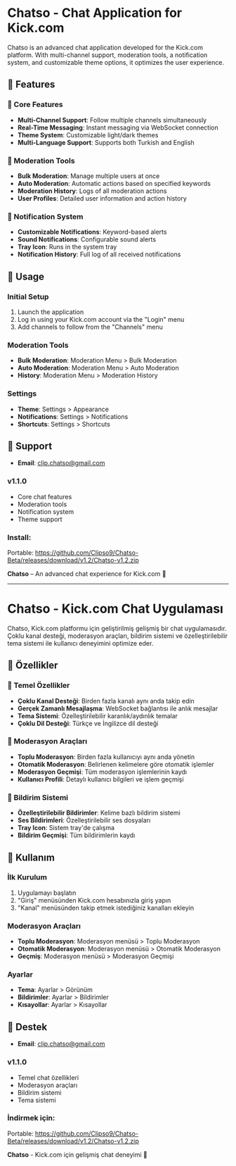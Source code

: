 # Chatso - Chat Application for Kick.com

Chatso is an advanced chat application developed for the Kick.com platform. With multi-channel support, moderation tools, a notification system, and customizable theme options, it optimizes the user experience.

## 🚀 Features

### 📱 Core Features
- **Multi-Channel Support**: Follow multiple channels simultaneously  
- **Real-Time Messaging**: Instant messaging via WebSocket connection  
- **Theme System**: Customizable light/dark themes  
- **Multi-Language Support**: Supports both Turkish and English  

### 🔧 Moderation Tools
- **Bulk Moderation**: Manage multiple users at once  
- **Auto Moderation**: Automatic actions based on specified keywords  
- **Moderation History**: Logs of all moderation actions  
- **User Profiles**: Detailed user information and action history  

### 🔔 Notification System
- **Customizable Notifications**: Keyword-based alerts  
- **Sound Notifications**: Configurable sound alerts  
- **Tray Icon**: Runs in the system tray  
- **Notification History**: Full log of all received notifications  

## 🚀 Usage

### Initial Setup
1. Launch the application  
2. Log in using your Kick.com account via the "Login" menu  
3. Add channels to follow from the "Channels" menu  

### Moderation Tools
- **Bulk Moderation**: Moderation Menu > Bulk Moderation  
- **Auto Moderation**: Moderation Menu > Auto Moderation  
- **History**: Moderation Menu > Moderation History  

### Settings
- **Theme**: Settings > Appearance  
- **Notifications**: Settings > Notifications  
- **Shortcuts**: Settings > Shortcuts  

## 🤝 Support
- **Email**: clip.chatso@gmail.com

### v1.1.0
- Core chat features  
- Moderation tools  
- Notification system  
- Theme support

### Install: 
Portable: https://github.com/Clipso9/Chatso-Beta/releases/download/v1.2/Chatso-v1.2.zip

**Chatso** – An advanced chat experience for Kick.com 🚀

---

# Chatso - Kick.com Chat Uygulaması

Chatso, Kick.com platformu için geliştirilmiş gelişmiş bir chat uygulamasıdır. Çoklu kanal desteği, moderasyon araçları, bildirim sistemi ve özelleştirilebilir tema sistemi ile kullanıcı deneyimini optimize eder.

## 🚀 Özellikler

### 📱 Temel Özellikler
- **Çoklu Kanal Desteği**: Birden fazla kanalı aynı anda takip edin  
- **Gerçek Zamanlı Mesajlaşma**: WebSocket bağlantısı ile anlık mesajlar  
- **Tema Sistemi**: Özelleştirilebilir karanlık/aydınlık temalar  
- **Çoklu Dil Desteği**: Türkçe ve İngilizce dil desteği  

### 🔧 Moderasyon Araçları
- **Toplu Moderasyon**: Birden fazla kullanıcıyı aynı anda yönetin  
- **Otomatik Moderasyon**: Belirlenen kelimelere göre otomatik işlemler  
- **Moderasyon Geçmişi**: Tüm moderasyon işlemlerinin kaydı  
- **Kullanıcı Profili**: Detaylı kullanıcı bilgileri ve işlem geçmişi  

### 🔔 Bildirim Sistemi
- **Özelleştirilebilir Bildirimler**: Kelime bazlı bildirim sistemi  
- **Ses Bildirimleri**: Özelleştirilebilir ses dosyaları  
- **Tray Icon**: Sistem tray'de çalışma  
- **Bildirim Geçmişi**: Tüm bildirimlerin kaydı  

## 🚀 Kullanım

### İlk Kurulum
1. Uygulamayı başlatın  
2. "Giriş" menüsünden Kick.com hesabınızla giriş yapın  
3. "Kanal" menüsünden takip etmek istediğiniz kanalları ekleyin  

### Moderasyon Araçları
- **Toplu Moderasyon**: Moderasyon menüsü > Toplu Moderasyon  
- **Otomatik Moderasyon**: Moderasyon menüsü > Otomatik Moderasyon  
- **Geçmiş**: Moderasyon menüsü > Moderasyon Geçmişi  

### Ayarlar
- **Tema**: Ayarlar > Görünüm  
- **Bildirimler**: Ayarlar > Bildirimler  
- **Kısayollar**: Ayarlar > Kısayollar  

## 🤝 Destek
- **Email**: clip.chatso@gmail.com

### v1.1.0
- Temel chat özellikleri  
- Moderasyon araçları  
- Bildirim sistemi  
- Tema sistemi  

### İndirmek için: 
Portable: https://github.com/Clipso9/Chatso-Beta/releases/download/v1.2/Chatso-v1.2.zip

**Chatso** - Kick.com için gelişmiş chat deneyimi 🚀
